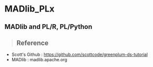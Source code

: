 # MADlib_PLx
## MADlib and PL/R, PL/Python

> ## Reference
- Scott's Github : https://github.com/scottcode/greenplum-ds-tutorial
- MADlib : madlib.apache.org
